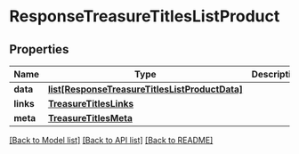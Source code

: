 # ResponseTreasureTitlesListProduct

## Properties
Name | Type | Description | Notes
------------ | ------------- | ------------- | -------------
**data** | [**list[ResponseTreasureTitlesListProductData]**](ResponseTreasureTitlesListProductData.md) |  | 
**links** | [**TreasureTitlesLinks**](TreasureTitlesLinks.md) |  | 
**meta** | [**TreasureTitlesMeta**](TreasureTitlesMeta.md) |  | 

[[Back to Model list]](../README.md#documentation-for-models) [[Back to API list]](../README.md#documentation-for-api-endpoints) [[Back to README]](../README.md)

